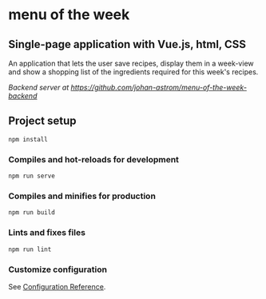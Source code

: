# menu of the week

## Single-page application with Vue.js, html, CSS

An application that lets the user save recipes, display them in a week-view and show a shopping list of the ingredients required for this week's recipes.

_Backend server at https://github.com/johan-astrom/menu-of-the-week-backend_

## Project setup
```
npm install
```

### Compiles and hot-reloads for development
```
npm run serve
```

### Compiles and minifies for production
```
npm run build
```

### Lints and fixes files
```
npm run lint
```

### Customize configuration
See [Configuration Reference](https://cli.vuejs.org/config/).
